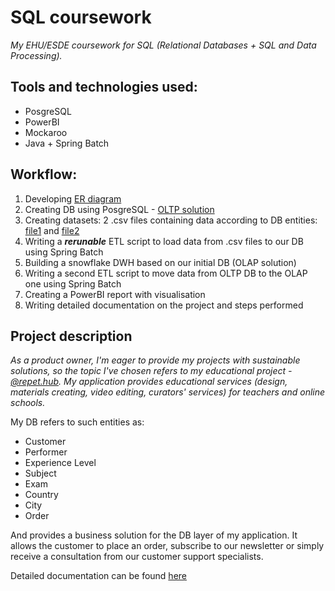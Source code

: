 # SQL coursework
_My EHU/ESDE coursework for SQL (Relational Databases + SQL and Data Processing)._

## **Tools and technologies used**:
- PosgreSQL
- PowerBI
- Mockaroo
- Java + Spring Batch

## **Workflow**:
1) Developing [ER diagram](https://github.com/vekaonelove/SQL_coursework/blob/main/ER%20diagram.jpg)
2) Creating DB using PosgreSQL - [OLTP solution](https://github.com/vekaonelove/SQL_coursework/blob/main/OLTP%20solution)
3) Creating datasets: 2 .csv files containing data according to DB entities: [file1]() and [file2]()
4) Writing a _**rerunable**_ ETL script to load data from .csv files to our DB using Spring Batch
5) Building a snowflake DWH based on our initial DB (OLAP solution)
6) Writing a second ETL script to move data from OLTP DB to the OLAP one using Spring Batch
7) Creating a PowerBI report with visualisation
8) Writing detailed documentation on the project and steps performed

## **Project description**
_As a product owner, I'm eager to provide my projects with sustainable solutions, so the topic I've chosen refers to my educational project - [@repet.hub](https://apple-booklet-260.notion.site/repet-hub-677bfcdbbe8e43c58f4860865c497915).
My application provides educational services (design, materials creating, video editing, curators' services) for teachers and online schools._

My DB refers to such entities as: 
- Customer
- Performer
- Experience Level
- Subject
- Exam
- Country
- City
- Order

And provides a business solution for the DB layer of my application.
It allows the customer to place an order, subscribe to our newsletter or simply receive a consultation from our customer support specialists.

Detailed documentation can be found [here]()
